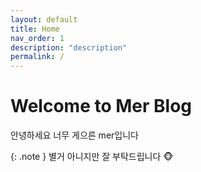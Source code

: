 ```yaml
---
layout: default
title: Home
nav_order: 1
description: "description"
permalink: /
---
```


<!-- # Welcome to github.io

{: .fs-8 }

Github Description
{: .fs-6 .fw-300 }

[Get started now](#getting-started){: .btn .btn-primary .fs-5 .mb-4 .mb-md-0 .mr-2 } [View it on GitHub](https://github.com/just-the-docs/just-the-docs){: .btn .fs-5 .mb-4 .mb-md-0 }

---

## Getting started

... (생략) ... -->

# Welcome to Mer Blog

안녕하세요 너무 게으른 mer입니다

{: .note } 별거 아니지만 잘 부탁드립니다 🐵
